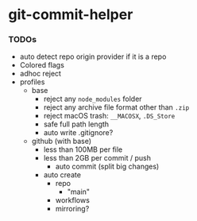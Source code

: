 git-commit-helper
=================
### TODOs
- auto detect repo origin provider if it is a repo
- Colored flags
- adhoc reject
- profiles
  - base
    - reject any `node_modules` folder
    - reject any archive file format other than `.zip`
    - reject macOS trash: `__MACOSX`, `.DS_Store`
    - safe full path length
    - auto write .gitignore?
  - github (with base)
    - less than 100MB per file
    - less than 2GB per commit / push
      - auto commit (split big changes)
    - auto create
      - repo
        - "main"
      - workflows
      - mirroring?
